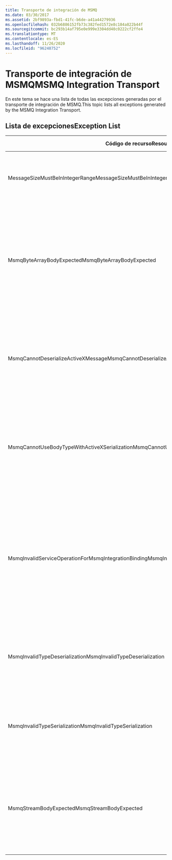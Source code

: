 ```yaml
---
title: Transporte de integración de MSMQ
ms.date: 03/30/2017
ms.assetid: 2bf9893a-fbd1-41fc-b6de-a41a44279936
ms.openlocfilehash: 032b6886152fb73c382fed1572e8c184a822b44f
ms.sourcegitcommit: bc293b14af795e0e999e3304dd40c0222cf2ffe4
ms.translationtype: MT
ms.contentlocale: es-ES
ms.lasthandoff: 11/26/2020
ms.locfileid: "96248752"
---
```

# <a name="msmq-integration-transport"></a><span data-ttu-id="23c02-102">Transporte de integración de MSMQ</span><span class="sxs-lookup"><span data-stu-id="23c02-102">MSMQ Integration Transport</span></span>

<span data-ttu-id="23c02-103">En este tema se hace una lista de todas las excepciones generadas por el transporte de integración de MSMQ.</span><span class="sxs-lookup"><span data-stu-id="23c02-103">This topic lists all exceptions generated by the MSMQ Integration Transport.</span></span>  
  
## <a name="exception-list"></a><span data-ttu-id="23c02-104">Lista de excepciones</span><span class="sxs-lookup"><span data-stu-id="23c02-104">Exception List</span></span>  
  
|<span data-ttu-id="23c02-105">Código de recurso</span><span class="sxs-lookup"><span data-stu-id="23c02-105">Resource Code</span></span>|<span data-ttu-id="23c02-106">Cadena de recurso</span><span class="sxs-lookup"><span data-stu-id="23c02-106">Resource String</span></span>|  
|-------------------|---------------------|  
|<span data-ttu-id="23c02-107">MessageSizeMustBeInIntegerRange</span><span class="sxs-lookup"><span data-stu-id="23c02-107">MessageSizeMustBeInIntegerRange</span></span>|<span data-ttu-id="23c02-108">Este generador almacena en búfer los mensajes, por lo que los tamaños de los mensajes deben estar en el rango de un valor entero.</span><span class="sxs-lookup"><span data-stu-id="23c02-108">This factory buffers messages, so the message sizes must be in the range of an integer value.</span></span>|  
|<span data-ttu-id="23c02-109">MsmqByteArrayBodyExpected</span><span class="sxs-lookup"><span data-stu-id="23c02-109">MsmqByteArrayBodyExpected</span></span>|<span data-ttu-id="23c02-110">Se produjo una desigualdad entre el formato de serialización especificado y el cuerpo del mensaje de MSMQ.</span><span class="sxs-lookup"><span data-stu-id="23c02-110">A mismatch occurred between the specified serialization format and the body of the MSMQ message.</span></span> <span data-ttu-id="23c02-111">El mensaje no puede enviarse o recibirse.</span><span class="sxs-lookup"><span data-stu-id="23c02-111">The message cannot be sent or received.</span></span> <span data-ttu-id="23c02-112">El formato de serialización ByteArray requiere que el cuerpo del mensaje de MSMQ sea de tipo byte[].</span><span class="sxs-lookup"><span data-stu-id="23c02-112">The serialization format ByteArray requires the body of the MSMQ message to be of type byte[].</span></span>|  
|<span data-ttu-id="23c02-113">MsmqCannotDeserializeActiveXMessage</span><span class="sxs-lookup"><span data-stu-id="23c02-113">MsmqCannotDeserializeActiveXMessage</span></span>|<span data-ttu-id="23c02-114">Se ha producido un error de serialización de ActiveX.</span><span class="sxs-lookup"><span data-stu-id="23c02-114">An ActiveX serialization error occurred.</span></span> <span data-ttu-id="23c02-115">El mensaje no puede enviarse o recibirse.</span><span class="sxs-lookup"><span data-stu-id="23c02-115">The message cannot be sent or received.</span></span> <span data-ttu-id="23c02-116">El tipo de variante especificado para el cuerpo no coincide con el cuerpo del mensaje de MSMQ real.</span><span class="sxs-lookup"><span data-stu-id="23c02-116">The specified variant type for the body does not match the actual MSMQ message body.</span></span>|  
|<span data-ttu-id="23c02-117">MsmqCannotUseBodyTypeWithActiveXSerialization</span><span class="sxs-lookup"><span data-stu-id="23c02-117">MsmqCannotUseBodyTypeWithActiveXSerialization</span></span>|<span data-ttu-id="23c02-118">Las propiedades del mensaje no coinciden.</span><span class="sxs-lookup"><span data-stu-id="23c02-118">The properties of the message are mismatched.</span></span> <span data-ttu-id="23c02-119">El mensaje no puede enviarse o recibirse.</span><span class="sxs-lookup"><span data-stu-id="23c02-119">The message cannot be sent or received.</span></span> <span data-ttu-id="23c02-120">No se puede especificar la propiedad de mensaje BodyType si se utiliza el formato de serialización de ActiveX.</span><span class="sxs-lookup"><span data-stu-id="23c02-120">The BodyType message property cannot be specified if the ActiveX serialization format is used.</span></span>|  
|<span data-ttu-id="23c02-121">MsmqInvalidServiceOperationForMsmqIntegrationBinding</span><span class="sxs-lookup"><span data-stu-id="23c02-121">MsmqInvalidServiceOperationForMsmqIntegrationBinding</span></span>|<span data-ttu-id="23c02-122">Error en la validación de MsmqIntegrationBinding.</span><span class="sxs-lookup"><span data-stu-id="23c02-122">The MsmqIntegrationBinding validation failed.</span></span> <span data-ttu-id="23c02-123">No se puede iniciar el extremo de servicio.</span><span class="sxs-lookup"><span data-stu-id="23c02-123">The service endpoint cannot be started.</span></span> <span data-ttu-id="23c02-124">El enlace especificado no admite la firma del método para la operación de servicio especificada en el contrato especificado.</span><span class="sxs-lookup"><span data-stu-id="23c02-124">The specified binding does not support the method signature for the specified service operation in the specified contract.</span></span> <span data-ttu-id="23c02-125">Corrija la operación del servicio para utilizar MsmqIntegrationBinding.</span><span class="sxs-lookup"><span data-stu-id="23c02-125">Correct the service operation to use the MsmqIntegrationBinding.</span></span>|  
|<span data-ttu-id="23c02-126">MsmqInvalidTypeDeserialization</span><span class="sxs-lookup"><span data-stu-id="23c02-126">MsmqInvalidTypeDeserialization</span></span>|<span data-ttu-id="23c02-127">Se produjo un error en la serialización de ActiveX porque no se puede reconocer el formato de serialización.</span><span class="sxs-lookup"><span data-stu-id="23c02-127">The ActiveX serialization failed because the serialization format cannot be recognized.</span></span> <span data-ttu-id="23c02-128">El mensaje no puede enviarse o recibirse.</span><span class="sxs-lookup"><span data-stu-id="23c02-128">The message cannot be sent or received.</span></span>|  
|<span data-ttu-id="23c02-129">MsmqInvalidTypeSerialization</span><span class="sxs-lookup"><span data-stu-id="23c02-129">MsmqInvalidTypeSerialization</span></span>|<span data-ttu-id="23c02-130">No se reconoce el tipo de variante.</span><span class="sxs-lookup"><span data-stu-id="23c02-130">The variant type is not recognized.</span></span> <span data-ttu-id="23c02-131">Error en la serialización de ActiveX.</span><span class="sxs-lookup"><span data-stu-id="23c02-131">The ActiveX serialization failed.</span></span> <span data-ttu-id="23c02-132">El mensaje no puede enviarse o recibirse.</span><span class="sxs-lookup"><span data-stu-id="23c02-132">The message cannot be sent or received.</span></span> <span data-ttu-id="23c02-133">No se admite el tipo de variante especificado.</span><span class="sxs-lookup"><span data-stu-id="23c02-133">The specified variant type is not supported.</span></span>|  
|<span data-ttu-id="23c02-134">MsmqStreamBodyExpected</span><span class="sxs-lookup"><span data-stu-id="23c02-134">MsmqStreamBodyExpected</span></span>|<span data-ttu-id="23c02-135">El formato de serialización y el contenido del cuerpo no coinciden.</span><span class="sxs-lookup"><span data-stu-id="23c02-135">Mismatch between serialization format and body content.</span></span> <span data-ttu-id="23c02-136">El mensaje no se puede enviar ni recibir.</span><span class="sxs-lookup"><span data-stu-id="23c02-136">Message cannot be sent or received.</span></span> <span data-ttu-id="23c02-137">Solo un cuerpo de tipo secuencia se puede enviar o recibir utilizando el modo de serialización de secuencias.</span><span class="sxs-lookup"><span data-stu-id="23c02-137">Only a body of type stream can be sent or received using the stream serialization mode.</span></span>|
